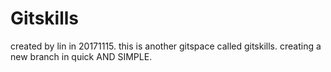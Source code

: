 # Gitskills
created by lin in 20171115.
this is another gitspace called gitskills.
creating a new branch in quick AND SIMPLE.
